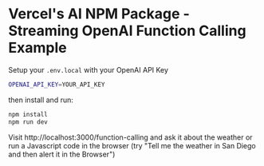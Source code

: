 # Vercel's AI NPM Package - Streaming OpenAI Function Calling Example

Setup your `.env.local` with your OpenAI API Key

```bash
OPENAI_API_KEY=YOUR_API_KEY
```

then install and run:

```bash
npm install
npm run dev
```

Visit http://localhost:3000/function-calling and ask it about the weather or run a Javascript code in the browser (try "Tell me the weather in San Diego and then alert it in the Browser")

